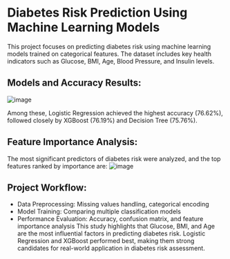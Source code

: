 # Diabetes Risk Prediction Using Machine Learning Models
This project focuses on predicting diabetes risk using machine learning models trained on categorical features. The dataset includes key health indicators such as Glucose, BMI, Age, Blood Pressure, and Insulin levels.
## Models and Accuracy Results:
![image](https://github.com/user-attachments/assets/4116ecfa-744d-4785-84c0-f0bb50fb2748)

Among these, Logistic Regression achieved the highest accuracy (76.62%), followed closely by XGBoost (76.19%) and Decision Tree (75.76%).
## Feature Importance Analysis:
The most significant predictors of diabetes risk were analyzed, and the top features ranked by importance are:
![image](https://github.com/user-attachments/assets/77a4399f-371e-4d4e-b3bf-e33808e5e187)
## Project Workflow:
* Data Preprocessing: Missing values handling, categorical encoding
* Model Training: Comparing multiple classification models
* Performance Evaluation: Accuracy, confusion matrix, and feature importance analysis
This study highlights that Glucose, BMI, and Age are the most influential factors in predicting diabetes risk. Logistic Regression and XGBoost performed best, making them strong candidates for real-world application in diabetes risk assessment.

